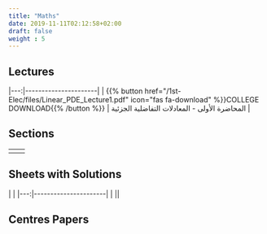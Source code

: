 ```yaml
---
title: "Maths"
date: 2019-11-11T02:12:58+02:00
draft: false
weight : 5
---
```



## Lectures
|---:|----------------------|
|
 {{% button href="/1st-Elec/files/Linear_PDE_Lecture1.pdf" icon="fas fa-download" %}}COLLEGE DOWNLOAD{{% /button %}} | المحاضرة الأولى - المعادلات التفاضلية الجزئية |

## Sections

|  | |
|---:|----------------------|
| || 

## Sheets with Solutions

  | |
|---:|----------------------|
| || 

## Centres Papers 

|  | |
|---:|----------------------|

